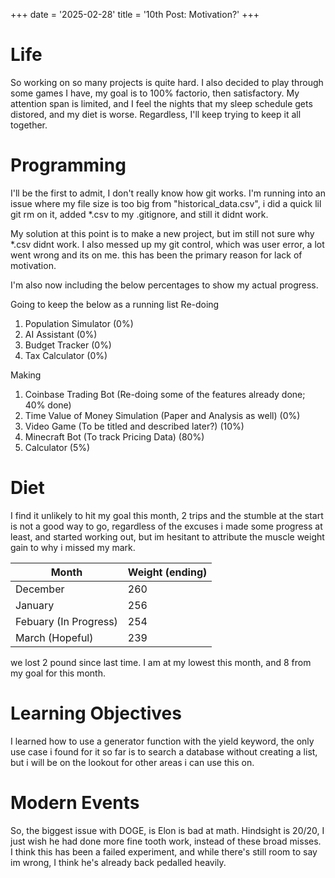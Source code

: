 +++
date = '2025-02-28'
title = '10th Post: Motivation?'
+++


# Life
So working on so many projects is quite hard. I also decided to play through some games I have, my goal is to 100% factorio, then satisfactory. My attention span is limited, and I feel the nights that my sleep schedule gets distored, and my diet is worse. Regardless, I'll keep trying to keep it all together. 


# Programming
I'll be the first to admit, I don't really know how git works. I'm running into an issue where my file size is too big from "historical_data.csv", i did a quick lil git rm on it, added *.csv to my .gitignore, and still it didnt work. 

My solution at this point is to make a new project, but im still not sure why *.csv didnt work. I also messed up my git control, which was user error, a lot went wrong and its on me. this has been the primary reason for lack of motivation.

I'm also now including the below percentages to show my actual progress. 

Going to keep the below as a running list
Re-doing
1. Population Simulator (0%)
2. AI Assistant (0%)
3. Budget Tracker (0%)
4. Tax Calculator (0%)

Making
1. Coinbase Trading Bot (Re-doing some of the features already done; 40% done) 
2. Time Value of Money Simulation (Paper and Analysis as well) (0%)
3. Video Game (To be titled and described later?) (10%)
4. Minecraft Bot (To track Pricing Data) (80%)
5. Calculator (5%)

# Diet
I find it unlikely to hit my goal this month, 2 trips and the stumble at the start is not a good way to go, regardless of the excuses i made some progress at least, and started working out, but im hesitant to attribute the muscle weight gain to why i missed my mark.


| Month    | Weight (ending) |
| -------- | ------- |
| December  | 260    |
| January | 256     |
| Febuary (In Progress)    | 254    |
| March (Hopeful)    | 239    |

we lost 2 pound since last time. I am at my lowest this month, and 8 from my goal for this month.

# Learning Objectives
I learned how to use a generator function with the yield keyword, the only use case i found for it so far is to search a database without creating a list, but i will be on the lookout for other areas i can use this on.

# Modern Events

So, the biggest issue with DOGE, is Elon is bad at math. Hindsight is 20/20, I just wish he had done more fine tooth work, instead of these broad misses. I think this has been a failed experiment, and while there's still room to say im wrong, I think he's already back pedalled heavily.